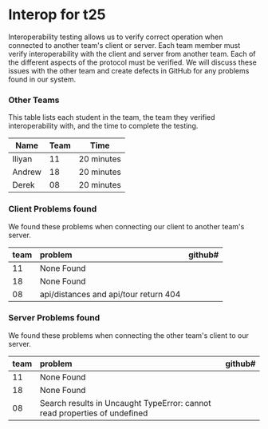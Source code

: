 # Interop for t25

Interoperability testing allows us to verify correct operation when connected to another team's client or server.
Each team member must verify interoperability with the client and server from another team.
Each of the different aspects of the protocol must be verified.
We will discuss these issues with the other team and create defects in GitHub for any problems found in our system.
 
### Other Teams

This table lists each student in the team, the team they verified interoperability with, and the time to complete the testing.

| Name | Team | Time |
| ---- | ---- | ---- |
| Iliyan | 11 | 20 minutes | 
| Andrew | 18 | 20 minutes | 
| Derek  | 08 | 20 minutes |


### Client Problems found

We found these problems when connecting our client to another team's server.

| team | problem | github# |
| :--- |  :--- | --- |
| 11 | None Found |  |
| 18 | None Found |  |
| 08 | api/distances and api/tour return 404 |  |


### Server Problems found

We found these problems when connecting the other team's client to our server.

| team |  problem | github# |
| :--- |  :--- | --- |
| 11 | None Found |  |
| 18 | None Found |  |
| 08 | Search results in Uncaught TypeError: cannot read properties of undefined |  |
